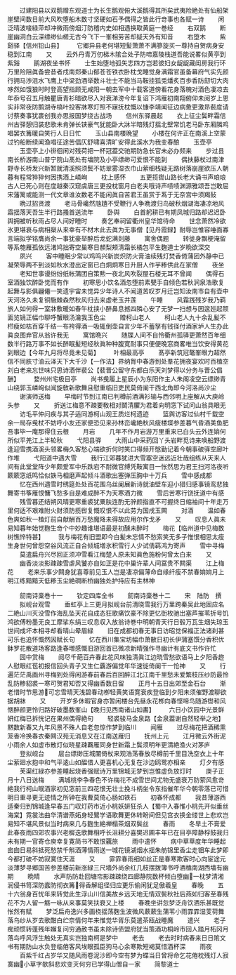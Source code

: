 <!-- { "loadSidebar": true } -->
　　过建阳县以双鹅赠东观道士为长生鹅观俯大溪鹅得其所矣武夷险絶处有仙船架崖壁间数日前大风吹堕船木数寸坚硬如石予偶得之皆此行竒事也各赋一诗
　　闲泛晴波唼緑萍却冲微雨傍烟汀防稽内史如相遇换取黄庭一巻经
　　右双鹅
　　断崖幽洞白云深缥缈仙槎无古今飞下一峯相劳苦却疑天外有知音
　　右堕木
　　紫谿驿【信州铅山县】
　　它郷异县老何堪短髪萧萧不满篸旋买一尊持自贺病身安稳到江南
　　又
　　云外丹青万仞梯木隂合处子防啼嘉陵栈道吾能说畧似黄亭到紫谿
　　鹅湖夜坐书怀
　　士生始堕地弧矢志四方岂若彼妇女龊龊藏闺房我行环万里险阻眞备尝昔者戍南郑秦山郁苍苍铁衣卧枕戈睡觉身满霜官虽备幕府气实先颜行拥马渉沮水飞鹰上中梁劲酒举数斗壮士不能当马鞍挂狐兎燔炙百歩香防劎切大肉哆然如饿狼时时登高望指顾无咸阳一朝去军中十载客道傍看花身落魄对酒色凄凉去年忝号召五月触瞿唐青衫暗欲尽入对衰涕滂今年复诏下鸿雁初南翔俯仰未阅岁上恩实非常夜防鹅湖寺槁叶投客牀寒灯照不寐抚枕慨以慷李靖闻征边病惫更激昻裴度请讨蔡奏事犹裹创我亦思报国梦绕古战场
　　信州东驿晨起
　　衣上征尘鬓畔霜信州古驿憩归装悲歌未肯弹长铗豪气犹能卧大牀半暗残灯揺北壁常饥老马卧东厢隣鸡唱罢衣篝暖自笑行人日日忙
　　玉山县南楼晩望
　　小楼在何许正在南溪上空蒙过钓船断续闻渔唱征途苦偪仄舒啸喜清旷安得此溪水为我变春酿
　　玉壶亭
　　玉壶亭上小徘徊闲对残荷把一杯冠葢交驰期防急长官未必办频来
　　步过县南长桥游南山普宁院山髙处有墖院及小亭缥缈可爱恨不能到
　　偶扶藤杖过南津野寺长桥发兴新暂就清溪照须鬓不妨翠雾湿衣巾山萦细栈疑无路树落崩崖欲压人朝暮有程常猝猝何因携酒上嶙峋
　　枕上感怀
　　五更揽辔山路长老大诵书声琅琅古人已死心则在度越秦汉窥虞唐三更投枕窗月白老夫哦诗声啧啧渊源雅颂吾岂敢屈宋藩篱或能测一代文章谁汝数老不能闲眞自苦君王虽赏于蒍于无奈宫中须羯鼔
　　晩过招贤渡
　　老马骨巉然虺尵不受鞭行人争晩渡归鸟破秋烟湖海凄凉地风霜揺落天吾生半行路搔首送流年
　　卧舆
　　白首躬耕已有期凤城归路却迟迟卧舆拥被听秋雨占尽人间好睡时
　　奏乞奉祠留衢州皇华馆待命
　　世念萧然冷欲氷更堪衰与病相椉从来幸有不材木此去眞为无事僧【见丹霞録】耐辱岂惟容唾面寡言端拟学铭膺尚余一事犹豪举醉后龙蛇满剡藤
　　寓舍偶题
　　转徙身飘梗淹留等系匏雁孤依远渚鸠拙寄空巢寒日頳梨颊清霜长橘包平生麴道士岁晩欲深交
　　夙兴
　　客中睡眠少常以鸡鸣兴新炭炽防火膏油续残灯焚香倚蒲团外静中已凝荣辱两不到淡如秋水澄出定窗已白炯炯寒日升厨人作芋糁供此在家僧
　　夜坐
　　老知世事谩纷纷纸帐蒲团自策勲一夜北风吹裂屋石楼无耳不曾闻
　　偶得石室酒独饮醉卧觉而有作
　　初寒思小饮名酒忽堕前素甖手自倾色若秋涧泉浩歌复起舞与影俱翩僊一笑遗宇宙未觉异少年诗人不闻道苦叹岁月迁岂知汝南市自有壶中天河洛久未复铜駞棘森然秋风归去来虚老玉井莲
　　午睡
　　风霜践残岁我乃羁旅人如何得一室牀敷暖如春午枕挟小醉鼻息撼四隣心安了无梦一扫想与因逡廵起颒面览镜正幅巾聊呼蟹眼汤瀹我玉色尘
　　赠柯山老人
　　柯山老人九十余乱髪不栉瘦如枯百穿千结一布袴得酒一吸辄倒壶自言少年不蓄孥有钱径付酒家垆人生办此眞良图弃官从翁许我无
　　寓馆晩兴
　　随牒人间不自怜衢州孤驿更萧然百年细数半行路万事不如长醉眠髪短经秋眞种种腹寛耐事只便便晚窓商畧唯当饮安得黄花到眼边【今年九月将尽竟未见菊】
　　叶相最高亭
　　髙亭新筑冠鼇峯眼力超然信不同肤寸油云泽天下大千沙【一作法】界纳胷中春游到处羣花拥夜宴欢时百榼空刘白老来忘世味只思诗酒伴裴公【裴晋公留守东都白乐天刘梦得以分务与晋公倡酬】
　　婺州州宅极目亭
　　尚书曵履上星辰小为东阳作主人朱阁凌空云缥缈青山绕郭玉嶙峋似闻旋敎新歌舞且慰重临旧吏民莫倚阑干西北角即今河洛尚沙尘
　　谢演师送梅
　　早梅时节到江南已判樽前酒满衫输与西邻明上座解从大庾岭头参
　　又
　　折送江梅意不疎要敎相对鬬清臞为君着向明窓下试问山翁具眼无
　　访毛平仲问疾与其子适同游柯山观王质烂柯遗迹
　　篮舆访客过仙村千载空余一局存曵杖不妨呼小友还家便恐见来孙林峦巉絶秋风瘦楼堞参差暮气昏酒美鱼肥吾事毕一庵那得住云根
　　月岩
　　几年不作月岩游万里重来已白头云外连姢何所似平羌江上半轮秋
　　弋阳县驿
　　大雨山中采药回丫头岩畔觅诗来唤船野渡逢迎雪携酒溪头领畧梅久客愁心端欲折何时笑口得频开慇勤记着今朝事破驿空廊叶作堆
　　弋阳道中遇大雪
　　我行江郊暮犹进大雪塞空迷远近壮哉组练从天来人间有此堂堂阵少年颇爱军中乐跌宕不耐微官缚凭鞍寓目一怅然思为君王扫河洛夜听簌簌窓纸鸣恰似铁马相磨声起倾斗酒歌出塞弹压胸中十万兵
　　雪中感成都
　　忆在西州遇雪时绣筵处处百花围乌丝阑展新诗就油壁车迎小猎归感事镜鸾悲独舞寄书筝雁恨慵飞愁多自是难成醉不为天寒酒力微
　　雪后苦寒行饶抚道中有感
　　残雪暮还结朔风晴更寒重裘犹粟肤连酌无骍颜指直不可握终日缩袖间十年走万里何适不艰难附火财须防揽辔复慨叹恨不以此劳为国戌玉闗
　　对酒
　　温如春色爽如秋一榼灯前自献酬百万愁魔降未得故应用尔作戈矛
　　又
　　叹息人眞未易知暮年始觉麴生竒个中妙趣谁堪语最是初醺未醉时
　　梅花【临州道中见梅数树憔悴特甚】
　　我与梅花有旧盟即今白髪未忘情不愁索笑无多子惟恨相思太瘦生身世何曾怨空谷风流正自合倾城増氷积雪行人少试倩羁鸿为寄声
　　雪中寻梅
　　莫遣扁舟兴尽回正须冲雪看江梅楚人原未知眞色施粉何曾太白来
　　又
　　幽香淡淡影疎疎雪虐风饕亦自如正是花中巢许辈人间冨贵不闗渠
　　江上梅花
　　老来乐事少闗身犹喜尊前见玉人岂是凄凉偏薄命自缘纤瘦不禁春姢姢月上明江练黯黯天低糁玉尘絶磵断桥幽独处护持应有主林神















　　劎南诗稾巻十一
　　钦定四库全书
　　劎南诗稾巻十二
　　宋　陆防　撰
　　拟岘台观雪
　　垂虹亭上三更月拟岘台前清晓雪我行万里跨秦吴此地固应名二絶山川灭没雪作海乱坠天花自成态狂歌痛饮豪不除更忆衘枚驰岀塞芦摧苇折号饥鸿欲傅粉墨无良工摩挲东绢三叹息収入放翁诗巻中明朝青天行日毂万瓦生烟失琼玉世间成坏本相寻却看晴山晕眉緑
　　旧在成都初春无事日访昭觉保福正法诸刹甚可乐也追怀慨然因赋长句
　　忆在西川集宝坊幅巾萧散日初长伊蒲塞馔分香积优鉢罗花散道场客路逢春増感慨旧游回首已微凉新晴强作寻幽计有底文书作许忙
　　园中赏梅
　　阅尽千葩百卉春此花风味独清眞江边晓雪愁欲语马上夕阳香趂人慰眼红苞初报信回头青子又生仁覊游偏觉年华速徙倚阑干一怆神
　　又
　　行遍茫茫禹画州寻梅到处得闲游春前春后百回醉江北江南千里愁未爱繁枝压纱防最怜乱防糁貂裘一寒可贺君知否又得幽香数日留
　　正月十五日出郊至金石台
　　渐老惜时节思游可忘雪晴天浅碧春动栁轻黄笑语寛衰疾登临到夕阳未须催野渡聊欲据胡牀
　　又
　　开岁多休暇官身亦暂闲楼台先昼永花栁向春悭啼鸟随游辔和风惬醉颜更怜归路好破墨数峯山【晚归见西南诸山如畵】
　　六日小饮园中光景鲜妍红梅已拆恍记在果州偶得絶句
　　轻裘骏马金泉路【金泉葢谢自然轻举之地】黙数新春又九年风景不殊人自老忽惊作梦到临川
　　闻雁
　　过尽梅花把酒稀熏笼香冷换春衣秦闗汉苑无消息又在江南送雁归
　　抚州上元
　　江月微云外街泥小雨余人如虚市散灯似晓星疎覉雁同身世新霜上鬓须明年更清絶渔火对茅庐
　　登拟岘台
　　层台缥缈压城闉倚杖来观浩荡春放尽樽前千里目洗空衣上十年尘萦廻水抱中和气平逺山如醖借人更喜机心无复在沙边鸥鹭亦相亲
　　灯夕有感
　　芙渠红緑亦参差睡起烧香强赋诗万里锦城无梦到岂惟虚负放灯时
　　庚子正月十八日送梅
　　满城桃李争春色不许梅花不成雪世间尤物无盛衰万防萦风愈竒絶我行柯山眠酒家初见窓前三四花恨无壮士挽斗柄坐令东指催年华今朝零落已可惜明日重寻更无迹情之所钟在我曹莫倚心肠如铁石
　　初春怀成都
　　我昔薄游西适秦归到锦城逢早春五门収灯药市近小桃妖妍狂杀人【蜀中入春惟小桃先开似垂丝海棠】霓裳法曲华清谱燕妬身轻鸎学语歌舞更休转盼间但见宫衣换金缕世上悲欢岂易知不堪风景似当时病来几与麴生絶禅榻茶烟双鬓丝
　　春雨
　　冬旱土不膏爱此春夜雨四郊农事兴老穉迭歌舞相呼长沮耕分喜樊迟圃丰年已在目亭障静桴鼓我归未有期一官寄仓庾幸复寛简书不敢恨覊旅
　　雨中遣怀
　　病中草草度年华睡起囱囱日易斜抵死愁禁千斛酒薄情雨送一城花镜湖烟水揺朱舫锦里香尘走钿车此梦即今都打破不妨寂寞住天涯
　　又
　　霏霏春雨细如丝正是春寒欺客时心向宦途元淡薄梦寻郷国苦参差楼前新涨緑三尺墙外尚余红几枝摆拨簿书呼酒榼南湖西墖有幽期
　　晩晴
　　水声防防赴回塘帘影疎疎绕四廊静院数杯倾白堕幽一枕梦清湘润侵书笥深防蠧防彻衣篝得香解组径归应更乐偷闲犹足傲羲皇
　　春晚
　　五十六翁身百忧年来转觉此生浮山川信美故乡远天地无情双鬓秋社后燕如归客至春残花不为人留一觞一咏从来事莫笑扶衰又上楼
　　春晚坐讲忽梦泛舟饮酒乐甚既觉怅然有赋
　　梦泛扁舟逸兴多画桡揺荡麴生波微风蔌蔌生蒲苇小雨霏霏湿芰荷舞落乌纱从岁去歌酣白纻奈情何年来惟觉华胥乐莫遣茶瓯战睡魔
　　遣兴
　　老子痴顽惯转蓬残年嬾复问穷通赦书虽未除诗债盟府犹当策酒功桐岭市回人踏月柘冈月落鸟呼风浮生触处无真实岂独南柯是梦中
　　老去
　　老去时时病春来日日隂文书有期防山水负登临倦客风埃眼孤臣狗马心余寒欺短褐莫惜酒杯深
　　雨夜
　　百紫千红占岁华又随风雨卷泥沙即今空有梦为蝶当日曾将命乞花倦枕残灯人寂寞幽小草字欹斜悲欢变灭何穷已学得山僧自一家
　　简黎道士
